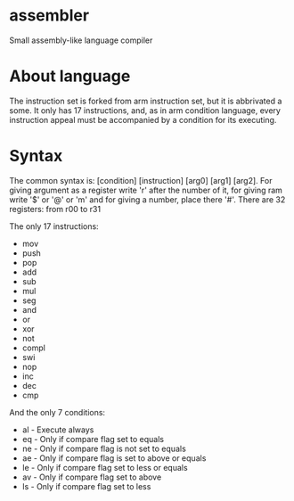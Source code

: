 # assembler
Small assembly-like language compiler
# About language
The instruction set is forked from arm instruction set, but it is abbrivated a some.
It only has 17 instructions, and, as in arm condition language, every instruction appeal must be accompanied by
a condition for its executing.

# Syntax
The common syntax is:
[condition] [instruction] [arg0] [arg1] [arg2].
For giving argument as a register write 'r' after the number of it, for giving ram write '$' or '@' or 'm' and 
for giving a number, place there '#'.
There are 32 registers: from r00 to r31

The only 17 instructions:
- mov
- push
- pop
- add
- sub
- mul
- seg
- and
- or
- xor
- not 
- compl
- swi
- nop
- inc
- dec
- cmp

And the only 7 conditions:
- al - Execute always
- eq - Only if compare flag set to equals
- ne - Only if compare flag is not set to equals
- ae - Only if compare flag is set to above or equals
- le - Only if compare flag set to less or equals
- av - Only if compare flag set to above
- ls - Only if compare flag set to less
